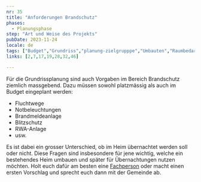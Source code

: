 ```yaml
---
nr: 35
title: "Anforderungen Brandschutz"
phases:
  - Planungsphase
step: "Art und Weise des Projekts"
pubDate: 2023-11-24
locale: de
tags: ["Budget","Grundriss","planung-zielgrupppe","Umbauten","Raumbedarf"]
links: [2,7,17,19,28,32,46]

---
```


Für die Grundrissplanung sind auch Vorgaben im Bereich Brandschutz ziemlich massgebend. Dazu müssen sowohl platzmässig als auch im Budget eingeplant werden:

- Fluchtwege
- Notbeleuchtungen
- Brandmeldeanlage
- Blitzschutz
- RWA-Anlage
- usw.

Es ist dabei ein grosser Unterschied, ob im Heim übernachtet werden soll oder nicht. Diese Fragen sind insbesondere für jene wichtig, welche ein bestehendes Heim umbauen und später für Übernachtungen nutzen möchten. Holt euch dafür am besten eine [Fachperson](./beizug-fachpersonen) oder macht einen ersten Vorschlag und sprecht euch dann mit der Gemeinde ab.
